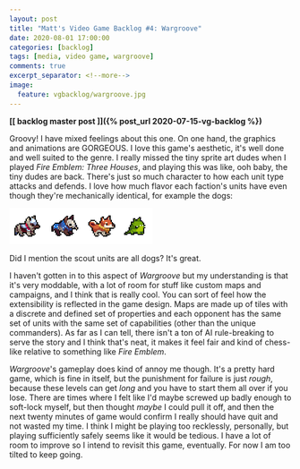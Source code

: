 ```yaml
---
layout: post
title: "Matt's Video Game Backlog #4: Wargroove"
date: 2020-08-01 17:00:00
categories: [backlog]
tags: [media, video game, wargroove]
comments: true
excerpt_separator: <!--more-->
image:
  feature: vgbacklog/wargroove.jpg
---
```


**[[ backlog master post ]]({% post_url 2020-07-15-vg-backlog %})**

Groovy! I have mixed feelings about this one. On one hand, the graphics and animations are GORGEOUS. I love this game's aesthetic, it's well done and well suited to the genre. I really missed the tiny sprite art dudes when I played _Fire Emblem: Three Houses_, and playing this was like, ooh baby, the tiny dudes are back. There's just so much character to how each unit type attacks and defends. I love how much flavor each faction's units have even though they're mechanically identical, for example the dogs:

![very wow](/img/vgbacklog/wargroove_dogs.png)

Did I mention the scout units are all dogs? It's great.

I haven't gotten in to this aspect of _Wargroove_ but my understanding is that it's very moddable, with a lot of room for stuff like custom maps and campaigns, and I think that is really cool. You can sort of feel how the extensibility is reflected in the game design. Maps are made up of tiles with a discrete and defined set of properties and each opponent has the same set of units with the same set of capabilities (other than the unique commanders). As far as I can tell, there isn't a ton of AI rule-breaking to serve the story and I think that's neat, it makes it feel fair and kind of chess-like relative to something like _Fire Emblem_.

_Wargroove_'s gameplay does kind of annoy me though. It's a pretty hard game, which is fine in itself, but the punishment for failure is just _rough_, because these levels can get _long_ and you have to start them all over if you lose. There are times where I felt like I'd maybe screwed up badly enough to soft-lock myself, but then thought _maybe_ I could pull it off, and then the next twenty minutes of game would confirm I really should have quit and not wasted my time. I think I might be playing too recklessly, personally, but playing sufficiently safely seems like it would be tedious. I have a lot of room to improve so I intend to revisit this game, eventually. For now I am too tilted to keep going.
